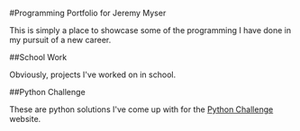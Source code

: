 #Programming Portfolio for Jeremy Myser

This is simply a place to showcase some of the programming I have done in my pursuit of a new career.

##School Work

Obviously, projects I've worked on in school.

##Python Challenge

These are python solutions I've come up with for the <a href="http://www.pythonchallenge.com/">Python Challenge</a> website.
